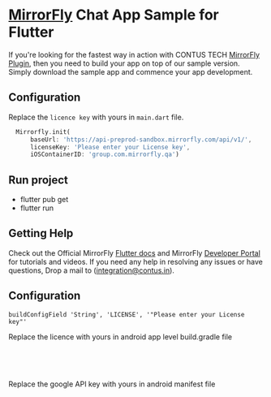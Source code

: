 # [MirrorFly](https://mirrorfly.com) Chat App Sample for Flutter

If you're looking for the fastest way in action with CONTUS TECH [MirrorFly Plugin](https://pub.dev/packages/mirrorfly_plugin), then you need to build your app on top of our sample version. Simply download the sample app and commence your app development.

## Configuration

Replace the `licence key` with yours in `main.dart` file.

```dart
  Mirrorfly.init(
      baseUrl: 'https://api-preprod-sandbox.mirrorfly.com/api/v1/',
      licenseKey: 'Please enter your License key',
      iOSContainerID: 'group.com.mirrorfly.qa')
```

## Run project
- flutter pub get
- flutter run

## Getting Help

Check out the Official MirrorFly [Flutter docs](https://www.mirrorfly.com/docs/chat/flutter/quick-start/) and MirrorFly [Developer Portal](https://www.mirrorfly.com/docs/) for tutorials and videos. If you need any help in resolving any issues or have questions, Drop a mail to (integration@contus.in).

## Configuration

``
buildConfigField 'String', 'LICENSE', '"Please enter your License key"'
``
<br />

Replace the licence with yours in android app level build.gradle file

<br />

<meta-data android:name="com.google.android.geo.API_KEY"
android:value="{Please add your google api key}"/>

<br />

Replace the google API key with yours in android manifest file

<br />
